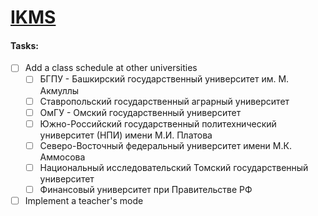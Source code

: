 # [IKMS](https://github.com/darkmoonight/IKMS)

#### **Tasks:**

- [ ] Add a class schedule at other universities
	- [ ] БГПУ - Башкирский государственный университет им. М. Акмуллы
	- [ ] Ставропольский государственный аграрный университет
	- [ ] ОмГУ - Омский государственный университет
	- [ ] Южно-Российский государственный политехнический университет (НПИ) имени М.И. Платова
	- [ ] Северо-Восточный федеральный университет имени М.К. Аммосова
	- [ ] Национальный исследовательский Томский государственный университет
	- [ ] Финансовый университет при Правительстве РФ
- [ ] Implement a teacher's mode